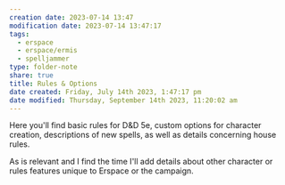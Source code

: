 ```yaml
---
creation date: 2023-07-14 13:47
modification date: 2023-07-14 13:47:17
tags:
  - erspace
  - erspace/ermis
  - spelljammer
type: folder-note
share: true
title: Rules & Options
date created: Friday, July 14th 2023, 1:47:17 pm
date modified: Thursday, September 14th 2023, 11:20:02 am
---
```


Here you'll find basic rules for D&D 5e, custom options for character creation, descriptions of new spells, as well as details concerning house rules. 

As is relevant and I find the time I'll add details about other character or rules features unique to Erspace or the campaign. 
